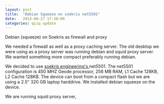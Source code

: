 ```yaml
---
layout: post
title:  "Debian Squeeze on soekris net5501"
date:   2014-08-27 17:38:00
categories: qiiq update
---
```


Debian (squeeze) on Soekris as firewall and proxy

We needed a firewall as well as a proxy caching server. The old desktop we were using as a proxy server was running debian and
squid proxy server. We wanted something more compact preferably running debian.  

We decided to use <a href="http://soekris.com"> soekris engineering's </a>  net5501. The net5501 configuration is 450 MHZ Geode processor, 256 MB RAM, L1 Cache 128KB, 
L2 Cache 128KB. The device can boot from a compact flash but we are using a 2.5" 320 GB laptop harddrive. We installed debian squeeze
on the device. 

We are running squid proxy server,  
